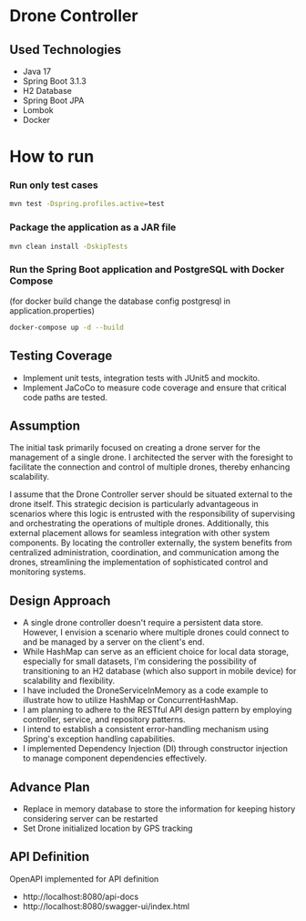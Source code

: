 # Drone Controller

## Used Technologies

* Java 17
* Spring Boot 3.1.3
* H2 Database
* Spring Boot JPA
* Lombok
* Docker


# How to run

### Run only test cases

```sh
mvn test -Dspring.profiles.active=test
```

### Package the application as a JAR file

```sh
mvn clean install -DskipTests
```

### Run the Spring Boot application and PostgreSQL with Docker Compose
(for docker build change the database config postgresql in application.properties)

```sh
docker-compose up -d --build
```

## Testing Coverage

* Implement unit tests, integration tests with JUnit5 and mockito.
* Implement JaCoCo to measure code coverage and ensure that critical code paths are tested.

## Assumption

The initial task primarily focused on creating a drone server for the management of a single drone. I architected the server with the foresight to facilitate the connection and control of multiple drones, thereby enhancing scalability.

I assume that the Drone Controller server should be situated external to the drone itself. This strategic decision is particularly advantageous in scenarios where this logic is entrusted with the responsibility of supervising and orchestrating the operations of multiple drones. Additionally, this external placement allows for seamless integration with other system components. By locating the controller externally, the system benefits from centralized administration, coordination, and communication among the drones, streamlining the implementation of sophisticated control and monitoring systems.

## Design Approach
* A single drone controller doesn't require a persistent data store. However, I envision a scenario where multiple drones could connect to and be managed by a server on the client's end.
* While HashMap can serve as an efficient choice for local data storage, especially for small datasets, I'm considering the possibility of transitioning to an H2 database (which also support in mobile device) for scalability and flexibility.
* I have included the DroneServiceInMemory as a code example to illustrate how to utilize HashMap or ConcurrentHashMap.
* I am planning to adhere to the RESTful API design pattern by employing controller, service, and repository patterns.
* I intend to establish a consistent error-handling mechanism using Spring's exception handling capabilities.
* I implemented Dependency Injection (DI) through constructor injection to manage component dependencies effectively.

## Advance Plan
* Replace in memory database to store the information for keeping history considering server can be restarted
* Set Drone initialized location by GPS tracking

## API Definition
OpenAPI implemented for API definition 
* http://localhost:8080/api-docs 
* http://localhost:8080/swagger-ui/index.html


